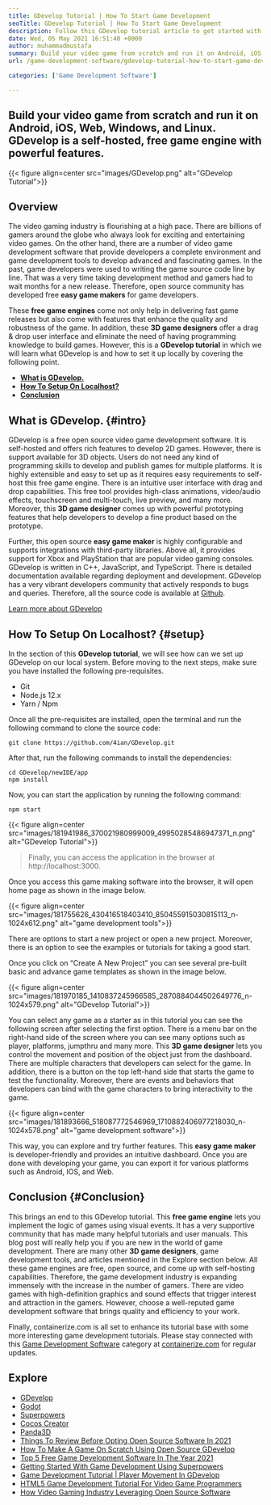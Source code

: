 ```yaml
---
title: GDevelop Tutorial | How To Start Game Development
seoTitle: GDevelop Tutorial | How To Start Game Development
description: Follow this GDevelop tutorial article to get started with video game development. GDevelop is self-hosted and requires no programming skills to start with it.
date: Wed, 05 May 2021 16:51:40 +0000
author: muhammadmustafa
summary: Build your video game from scratch and run it on Android, iOS, Web, Windows, and Linux. GDevelop is a self-hosted, free game engine with powerful features.
url: /game-development-software/gdevelop-tutorial-how-to-start-game-development/

categories: ['Game Development Software']

---
```

## Build your video game from scratch and run it on Android, iOS, Web, Windows, and Linux. GDevelop is a self-hosted, free game engine with powerful features.

{{< figure align=center src="images/GDevelop.png" alt="GDevelop Tutorial">}}  

## Overview

The video gaming industry is flourishing at a high pace. There are billions of gamers around the globe who always look for exciting and entertaining video games. On the other hand, there are a number of video game development software that provide developers a complete environment and game development tools to develop advanced and fascinating games. In the past, game developers were used to writing the game source code line by line. That was a very time taking development method and gamers had to wait months for a new release. Therefore, open source community has developed free **easy game makers** for game developers. 

These **free game engines** come not only help in delivering fast game releases but also come with features that enhance the quality and robustness of the game. In addition, these **3D game designers** offer a drag & drop user interface and eliminate the need of having programming knowledge to build games. However, this is a **GDevelop tutorial** in which we will learn what GDevelop is and how to set it up locally by covering the following point.

  * **[What is GDevelop.][1]**
  * **[How To Setup On Localhost?][2]**
  * **[Conclusion][3]** 

## **What is GDevelop.** {#intro}

GDevelop is a free open source video game development software. It is self-hosted and offers rich features to develop 2D games. However, there is support available for 3D objects. Users do not need any kind of programming skills to develop and publish games for multiple platforms. It is highly extensible and easy to set up as it requires easy requirements to self-host this free game engine. There is an intuitive user interface with drag and drop capabilities. This free tool provides high-class animations, video/audio effects, touchscreen and multi-touch, live preview, and many more. Moreover, this **3D game designer** comes up with powerful prototyping features that help developers to develop a fine product based on the prototype. 

Further, this open source **easy game maker** is highly configurable and supports integrations with third-party libraries. Above all, it provides support for Xbox and PlayStation that are popular video gaming consoles. GDevelop is written in C++, JavaScript, and TypeScript. There is detailed documentation available regarding deployment and development. GDevelop has a very vibrant developers community that actively responds to bugs and queries. Therefore, all the source code is available at [Github][4].

[Learn more about GDevelop][5]

## **How To Setup On Localhost?** {#setup}

In the section of this **GDevelop tutorial**, we will see how can we set up GDevelop on our local system. Before moving to the next steps, make sure you have installed the following pre-requisites. 

  * Git
  * Node.js 12.x
  * Yarn / Npm

Once all the pre-requisites are installed, open the terminal and run the following command to clone the source code:


```
git clone https://github.com/4ian/GDevelop.git
```


After that, run the following commands to install the dependencies:


```
cd GDevelop/newIDE/app
npm install
```


Now, you can start the application by running the following command:


```
npm start
```


{{< figure align=center src="images/181941986_370021980999009_49950285486947371_n.png" alt="GDevelop Tutorial">}}  

<blockquote class="wp-block-quote is-style-large">
  <p>
    Finally, you can access the application in the browser at http://localhost:3000.
  </p>
</blockquote>

Once you access this game making software into the browser, it will open home page as shown in the image below.

{{< figure align=center src="images/181755626_430416518403410_850455915030815113_n-1024x612.png" alt="game development tools">}}  

There are options to start a new project or open a new project. Moreover, there is an option to see the examples or tutorials for taking a good start. 

Once you click on “Create A New Project” you can see several pre-built basic and advance game templates as shown in the image below.

{{< figure align=center src="images/181970185_1410837245966585_2870884044502649776_n-1024x579.png" alt="GDevelop Tutorial">}}  

You can select any game as a starter as in this tutorial you can see the following screen after selecting the first option. There is a menu bar on the right-hand side of the screen where you can see many options such as player, platforms, jumpthru and many more. This **3D game designer** lets you control the movement and position of the object just from the dashboard. There are multiple characters that developers can select for the game. In addition, there is a button on the top left-hand side that starts the game to test the functionality. Moreover, there are events and behaviors that developers can bind with the game characters to bring interactivity to the game.

{{< figure align=center src="images/181893666_518087772546969_1710882406977218030_n-1024x578.png" alt="game development software">}}  

This way, you can explore and try further features. This **easy game maker** is developer-friendly and provides an intuitive dashboard. Once you are done with developing your game, you can export it for various platforms such as Android, IOS, and Web. 

## **Conclusion** {#Conclusion}

This brings an end to this GDevelop tutorial. This **free game engine** lets you implement the logic of games using visual events. It has a very supportive community that has made many helpful tutorials and user manuals. This blog post will really help you if you are new in the world of game development. There are many other **3D game designers**, game development tools, and articles mentioned in the Explore section below. All these game engines are free, open source, and come up with self-hosting capabilities. Therefore, the game development industry is expanding immensely with the increase in the number of gamers. There are video games with high-definition graphics and sound effects that trigger interest and attraction in the gamers. However, choose a well-reputed game development software that brings quality and efficiency to your work.

Finally, containerize.com is all set to enhance its tutorial base with some more interesting game development tutorials. Please stay connected with this [Game Development Software][6] category at [containerize.com][7] for regular updates.

## Explore

  * [GDevelop][8]
  * [Godot][9]
  * [Superpowers][10]
  * [Cocos Creator][11]
  * [Panda3D][12]
  * [Things To Review Before Opting Open Source Software In 2021][13]
  * [How To Make A Game On Scratch Using Open Source GDevelop][14]
  * [Top 5 Free Game Development Software In The Year 2021][15]
  * [Getting Started With Game Development Using Superpowers][16]
  * [Game Development Tutorial | Player Movement In GDevelop][17]
  * [HTML5 Game Development Tutorial For Video Game Programmers][18]
  * [How Video Gaming Industry ​Leveraging Open Source Software][19]

 [1]: #intro
 [2]: #setup
 [3]: #Conclusion
 [4]: https://github.com/4ian/GDevelop
 [5]: https://gdevelop-app.com/
 [6]: https://products.containerize.com/game-development-software
 [7]: https://www.containerize.com/
 [8]: https://products.containerize.com/game-development-software/gdevelop/
 [9]: https://products.containerize.com/game-development-software/godot/
 [10]: https://products.containerize.com/game-development-software/superpowers/
 [11]: https://products.containerize.com/game-development-software/cocos-creator/
 [12]: https://products.containerize.com/game-development-software/panda3d/
 [13]: https://blog.containerize.com/2021/09/29/things-to-review-before-opting-open-source-software-in-2021/
 [14]: https://blog.containerize.com/2021/08/25/how-to-make-a-game-on-scratch-using-open-source-gdevelop/
 [15]: https://blog.containerize.com/2021/06/30/top-5-free-game-development-software-in-the-year-2021/
 [16]: https://blog.containerize.com/2021/06/04/superpowers-animation-getting-started-with-game-development/
 [17]: https://blog.containerize.com/2021/05/28/game-development-tutorial-player-movement-in-gdevelop/
 [18]: https://blog.containerize.com/2021/05/19/html5-game-development-tutorial-for-video-game-programmers/
 [19]: https://blog.containerize.com/2021/05/07/how-video-gaming-industry-leveraging-open-source-software/